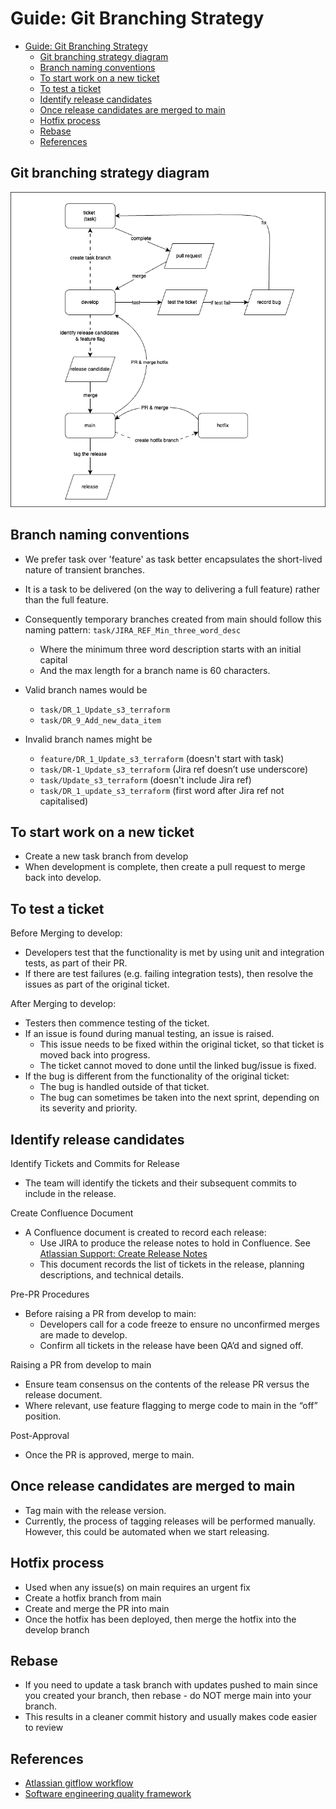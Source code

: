 # Guide: Git Branching Strategy

- [Guide: Git Branching Strategy](#guide-git-branching-strategy)
  - [Git branching strategy diagram](#git-branching-strategy-diagram)
  - [Branch naming conventions](#branch-naming-conventions)
  - [To start work on a new ticket](#to-start-work-on-a-new-ticket)
  - [To test a ticket](#to-test-a-ticket)
  - [Identify release candidates](#identify-release-candidates)
  - [Once release candidates are merged to main](#once-release-candidates-are-merged-to-main)
  - [Hotfix process](#hotfix-process)
  - [Rebase](#rebase)
  - [References](#references)

## Git branching strategy diagram

![Git branching strategy diagram](../diagrams/Git_branching_strategy.drawio.png)

## Branch naming conventions

- We prefer task over 'feature' as task better encapsulates the short-lived nature of transient branches.
- It is a task to be delivered (on the way to delivering a full feature) rather than the full feature.
- Consequently temporary branches created from main should follow this naming pattern: `task/JIRA_REF_Min_three_word_desc`
  - Where the minimum three word description starts with an initial capital
  - And the max length for a branch name is 60 characters.

- Valid branch names would be
  - `task/DR_1_Update_s3_terraform`
  - `task/DR_9_Add_new_data_item`

- Invalid branch names might be
  - `feature/DR_1_Update_s3_terraform` (doesn't start with task)
  - `task/DR-1_Update_s3_terraform` (Jira ref doesn’t use underscore)
  - `task/Update_s3_terraform` (doesn't include Jira ref)
  - `task/DR_1_update_s3_terraform` (first word after Jira ref not capitalised)

## To start work on a new ticket

- Create a new task branch from develop
- When development is complete, then create a pull request to merge back into develop.

## To test a ticket

Before Merging to develop:

- Developers test that the functionality is met by using unit and integration tests, as part of their PR.
- If there are test failures (e.g. failing integration tests), then resolve the issues as part of the original ticket.

After Merging to develop:

- Testers then commence testing of the ticket.
- If an issue is found during manual testing, an issue is raised.
  - This issue needs to be fixed within the original ticket, so that ticket is moved back into progress.
  - The ticket cannot moved to done until the linked bug/issue is fixed.
- If the bug is different from the functionality of the original ticket:
  - The bug is handled outside of that ticket.
  - The bug can sometimes be taken into the next sprint, depending on its severity and priority.

## Identify release candidates

Identify Tickets and Commits for Release

- The team will identify the tickets and their subsequent commits to include in the release.

Create Confluence Document

- A Confluence document is created to record each release:
  - Use JIRA to produce the release notes to hold in Confluence. See [Atlassian Support: Create Release Notes](https://support.atlassian.com/jira-cloud-administration/docs/create-release-notes/)
  - This document records the list of tickets in the release, planning descriptions, and technical details.

Pre-PR Procedures

- Before raising a PR from develop to main:
  - Developers call for a code freeze to ensure no unconfirmed merges are made to develop.
  - Confirm all tickets in the release have been QA’d and signed off.

Raising a PR from develop to main

- Ensure team consensus on the contents of the release PR versus the release document.
- Where relevant, use feature flagging to merge code to main in the “off” position.

Post-Approval

- Once the PR is approved, merge to main.

## Once release candidates are merged to main

- Tag main with the release version.
- Currently, the process of tagging releases will be performed manually. However, this could be automated when we start releasing.

## Hotfix process

- Used when any issue(s) on main requires an urgent fix
- Create a hotfix branch from main
- Create and merge the PR into main
- Once the hotfix has been deployed, then merge the hotfix into the develop branch

## Rebase

- If you need to update a task branch with updates pushed to main since you created your branch, then rebase - do NOT merge main into your branch.
- This results in a cleaner commit history and usually makes code easier to review

## References

- [Atlassian gitflow workflow](https://www.atlassian.com/git/tutorials/comparing-workflows/gitflow-workflow)
- [Software engineering quality framework](https://github.com/NHSDigital/software-engineering-quality-framework/blob/main/patterns/little-and-often.md)
